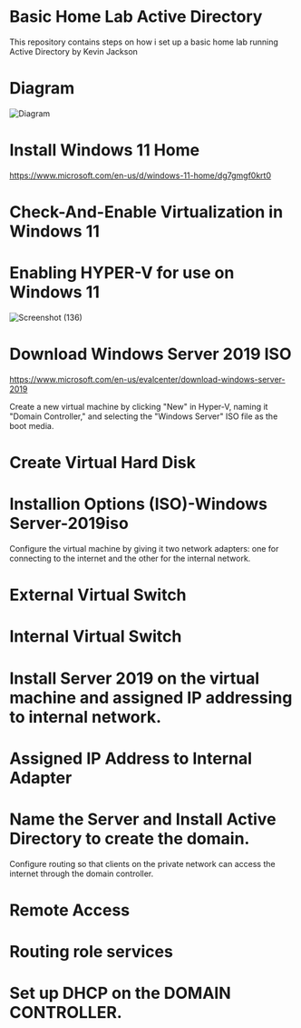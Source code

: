 # Basic Home Lab Active Directory

This repository contains steps on how i set up a basic home lab running Active Directory by Kevin Jackson

# Diagram

![Diagram](https://github.com/Kevin4Learning/Home-Active-Directory-Lab/assets/150920288/c87a2ac0-2ca4-40fe-9ad8-a344cf7fb2a4)

# Install Windows 11 Home
 https://www.microsoft.com/en-us/d/windows-11-home/dg7gmgf0krt0


# Check-And-Enable Virtualization in Windows 11
# Enabling HYPER-V for use on Windows 11
![Screenshot (136)](https://github.com/Kevin4Learning/Home-Active-Directory-Lab/assets/150920288/d37e5739-4d5f-4ebd-8fff-0480ab4f5732)


# Download Windows Server 2019 ISO
https://www.microsoft.com/en-us/evalcenter/download-windows-server-2019


Create a new virtual machine by clicking "New" in Hyper-V, naming it "Domain Controller," and selecting the "Windows Server" ISO file as the boot media.

# Create Virtual Hard Disk


# Installion Options (ISO)-Windows Server-2019iso

Configure the virtual machine by giving it two network adapters: one for connecting to the internet and the other for the internal network.
# External Virtual Switch


# Internal Virtual Switch

# Install Server 2019 on the virtual machine and assigned IP addressing to internal network.


# Assigned IP Address to Internal Adapter

# Name the Server and Install Active Directory to create the domain.

Configure routing so that clients on the private network can access the internet through the domain controller.

# Remote Access


# Routing role services

# Set up DHCP on the DOMAIN CONTROLLER.











